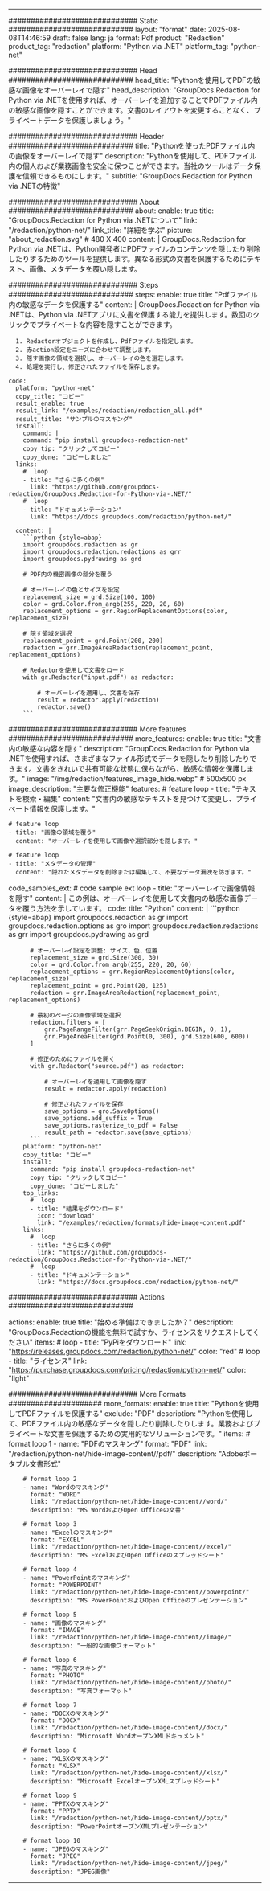
---
############################# Static ############################
layout: "format"
date:  2025-08-08T14:46:59
draft: false
lang: ja
format: Pdf
product: "Redaction"
product_tag: "redaction"
platform: "Python via .NET"
platform_tag: "python-net"

############################# Head ############################
head_title: "Pythonを使用してPDFの敏感な画像をオーバーレイで隠す"
head_description: "GroupDocs.Redaction for Python via .NETを使用すれば、オーバーレイを追加することでPDFファイル内の敏感な画像を隠すことができます。文書のレイアウトを変更することなく、プライベートデータを保護しましょう。"

############################# Header ############################
title: "Pythonを使ったPDFファイル内の画像をオーバーレイで隠す" 
description: "Pythonを使用して、PDFファイル内の個人および業務画像を安全に保つことができます。当社のツールはデータ保護を信頼できるものにします。"
subtitle: "GroupDocs.Redaction for Python via .NETの特徴" 

############################# About ############################
about:
    enable: true
    title: "GroupDocs.Redaction for Python via .NETについて"
    link: "/redaction/python-net/"
    link_title: "詳細を学ぶ"
    picture: "about_redaction.svg" # 480 X 400
    content: |
       GroupDocs.Redaction for Python via .NETは、Python開発者にPDFファイルのコンテンツを隠したり削除したりするためのツールを提供します。異なる形式の文書を保護するためにテキスト、画像、メタデータを覆い隠します。

############################# Steps ############################
steps:
    enable: true
    title: "Pdfファイル内の敏感なデータを保護する"
    content: |
      GroupDocs.Redaction for Python via .NETは、Python via .NETアプリに文書を保護する能力を提供します。数回のクリックでプライベートな内容を隠すことができます。
      
      1. Redactorオブジェクトを作成し、Pdfファイルを指定します。
      2. 赤action設定をニーズに合わせて調整します。
      3. 隠す画像の領域を選択し、オーバーレイの色を選荘します。
      4. 処理を実行し、修正されたファイルを保存します。
   
    code:
      platform: "python-net"
      copy_title: "コピー"
      result_enable: true
      result_link: "/examples/redaction/redaction_all.pdf"
      result_title: "サンプルのマスキング"
      install:
        command: |
        command: "pip install groupdocs-redaction-net"
        copy_tip: "クリックしてコピー"
        copy_done: "コピーしました"
      links:
        #  loop
        - title: "さらに多くの例"
          link: "https://github.com/groupdocs-redaction/GroupDocs.Redaction-for-Python-via-.NET/"
        #  loop
        - title: "ドキュメンテーション"
          link: "https://docs.groupdocs.com/redaction/python-net/"
          
      content: |
        ```python {style=abap}
        import groupdocs.redaction as gr
        import groupdocs.redaction.redactions as grr
        import groupdocs.pydrawing as grd

        # PDF内の機密画像の部分を覆う

        # オーバーレイの色とサイズを設定
        replacement_size = grd.Size(100, 100)
        color = grd.Color.from_argb(255, 220, 20, 60)
        replacement_options = grr.RegionReplacementOptions(color, replacement_size)

        # 隠す領域を選択
        replacement_point = grd.Point(200, 200)
        redaction = grr.ImageAreaRedaction(replacement_point, replacement_options)
                
        # Redactorを使用して文書をロード
        with gr.Redactor("input.pdf") as redactor:

            # オーバーレイを適用し、文書を保存
            result = redactor.apply(redaction)
            redactor.save()
        ```            


############################# More features ############################
more_features:
  enable: true
  title: "文書内の敏感な内容を隠す"
  description: "GroupDocs.Redaction for Python via .NETを使用すれば、さまざまなファイル形式でデータを隠したり削除したりできます。文書をきれいで共有可能な状態に保ちながら、敏感な情報を保護します。"
  image: "/img/redaction/features_image_hide.webp" # 500x500 px
  image_description: "主要な修正機能"
  features:
    # feature loop
    - title: "テキストを検索・編集"
      content: "文書内の敏感なテキストを見つけて変更し、プライベート情報を保護します。"

    # feature loop
    - title: "画像の領域を覆う"
      content: "オーバーレイを使用して画像や選択部分を隠します。"

    # feature loop
    - title: "メタデータの管理"
      content: "隠れたメタデータを削除または編集して、不要なデータ漏洩を防ぎます。"
      
  code_samples_ext:
    # code sample ext loop
    - title: "オーバーレイで画像情報を隠す"
      content: |
        この例は、オーバーレイを使用して文書内の敏感な画像データを覆う方法を示しています。
      code:
        title: "Python"
        content: |
          ```python {style=abap}
          import groupdocs.redaction as gr
          import groupdocs.redaction.options as gro
          import groupdocs.redaction.redactions as grr
          import groupdocs.pydrawing as grd

          # オーバーレイ設定を調整: サイズ、色、位置
          replacement_size = grd.Size(300, 30)
          color = grd.Color.from_argb(255, 220, 20, 60)
          replacement_options = grr.RegionReplacementOptions(color, replacement_size)
          replacement_point = grd.Point(20, 125)
          redaction = grr.ImageAreaRedaction(replacement_point, replacement_options)

          # 最初のページの画像領域を選択
          redaction.filters = [
              grr.PageRangeFilter(grr.PageSeekOrigin.BEGIN, 0, 1),
              grr.PageAreaFilter(grd.Point(0, 300), grd.Size(600, 600))
          ]

          # 修正のためにファイルを開く
          with gr.Redactor("source.pdf") as redactor:

              # オーバーレイを適用して画像を隠す
              result = redactor.apply(redaction)

              # 修正されたファイルを保存
              save_options = gro.SaveOptions()
              save_options.add_suffix = True
              save_options.rasterize_to_pdf = False
              result_path = redactor.save(save_options)
          ```
        platform: "python-net"
        copy_title: "コピー"
        install:
          command: "pip install groupdocs-redaction-net"
          copy_tip: "クリックしてコピー"
          copy_done: "コピーしました"
        top_links:
          #  loop
          - title: "結果をダウンロード"
            icon: "download"
            link: "/examples/redaction/formats/hide-image-content.pdf"
        links:
          #  loop
          - title: "さらに多くの例"
            link: "https://github.com/groupdocs-redaction/GroupDocs.Redaction-for-Python-via-.NET/"
          #  loop
          - title: "ドキュメンテーション"
            link: "https://docs.groupdocs.com/redaction/python-net/"


############################# Actions ############################

actions:
  enable: true
  title: "始める準備はできましたか？"
  description: "GroupDocs.Redactionの機能を無料で試すか、ライセンスをリクエストしてください"
  items:
    #  loop
    - title: "PyPiをダウンロード"
      link: "https://releases.groupdocs.com/redaction/python-net/"
      color: "red"
        #  loop
    - title: "ライセンス"
      link: "https://purchase.groupdocs.com/pricing/redaction/python-net/"
      color: "light"


############################# More Formats #####################
more_formats:
    enable: true
    title: "Pythonを使用してPDFファイルを保護する"
    exclude: "PDF"
    description: "Pythonを使用して、PDFファイル内の敏感なデータを隠したり削除したりします。業務およびプライベートな文書を保護するための実用的なソリューションです。"
    items: 
        # format loop 1
        - name: "PDFのマスキング"
          format: "PDF"
          link: "/redaction/python-net/hide-image-content//pdf/"
          description: "Adobeポータブル文書形式"

        # format loop 2
        - name: "Wordのマスキング"
          format: "WORD"
          link: "/redaction/python-net/hide-image-content//word/"
          description: "MS WordおよびOpen Officeの文書"
          
        # format loop 3
        - name: "Excelのマスキング"
          format: "EXCEL"
          link: "/redaction/python-net/hide-image-content//excel/"
          description: "MS ExcelおよびOpen Officeのスプレッドシート"

        # format loop 4
        - name: "PowerPointのマスキング"
          format: "POWERPOINT"
          link: "/redaction/python-net/hide-image-content//powerpoint/"
          description: "MS PowerPointおよびOpen Officeのプレゼンテーション"

        # format loop 5
        - name: "画像のマスキング"
          format: "IMAGE"
          link: "/redaction/python-net/hide-image-content//image/"
          description: "一般的な画像フォーマット"

        # format loop 6
        - name: "写真のマスキング"
          format: "PHOTO"
          link: "/redaction/python-net/hide-image-content//photo/"
          description: "写真フォーマット"

        # format loop 7
        - name: "DOCXのマスキング"
          format: "DOCX"
          link: "/redaction/python-net/hide-image-content//docx/"
          description: "Microsoft WordオープンXMLドキュメント"
          
        # format loop 8
        - name: "XLSXのマスキング"
          format: "XLSX"
          link: "/redaction/python-net/hide-image-content//xlsx/"
          description: "Microsoft ExcelオープンXMLスプレッドシート"
          
        # format loop 9
        - name: "PPTXのマスキング"
          format: "PPTX"
          link: "/redaction/python-net/hide-image-content//pptx/"
          description: "PowerPointオープンXMLプレゼンテーション"

        # format loop 10
        - name: "JPEGのマスキング"
          format: "JPEG"
          link: "/redaction/python-net/hide-image-content//jpeg/"
          description: "JPEG画像"


---